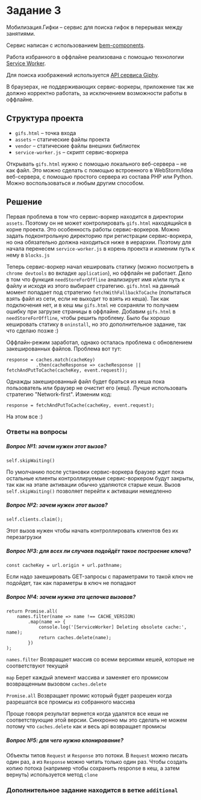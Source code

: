 # Задание 3

Мобилизация.Гифки – сервис для поиска гифок в перерывах между занятиями.

Сервис написан с использованием [bem-components](https://ru.bem.info/platform/libs/bem-components/5.0.0/).

Работа избранного в оффлайне реализована с помощью технологии [Service Worker](https://developer.mozilla.org/ru/docs/Web/API/Service_Worker_API/Using_Service_Workers).

Для поиска изображений используется [API сервиса Giphy](https://github.com/Giphy/GiphyAPI).

В браузерах, не поддерживающих сервис-воркеры, приложение так же должно корректно работать, 
за исключением возможности работы в оффлайне.

## Структура проекта

  * `gifs.html` – точка входа
  * `assets` – статические файлы проекта
  * `vendor` –  статические файлы внешних библиотек
  * `service-worker.js` – скрипт сервис-воркера

Открывать `gifs.html` нужно с помощью локального веб-сервера – не как файл. 
Это можно сделать с помощью встроенного в WebStorm/Idea веб-сервера, с помощью простого сервера
из состава PHP или Python. Можно воспользоваться и любым другим способом.


## Решение

Первая проблема в том что сервис-воркер находится в директории `assets`. Поэтому он не может контролировать `gifs.html`
находящийся в корне проекта. Это особенность работы сервис-воркеров. Можно задать подконтрольную директорию при регистрации
сервис-воркера, но она обязательно должна находиться ниже в иерархии. Поэтому для начала перенесем `service-worker.js`
в корень проекта и изменим путь к нему в `blocks.js`

Теперь сервис-воркер начал кешировать статику (можно посмотреть в `chrome devtools` во вкладке `application`), но оффлайн не работает. Дело в том что функция `needStoreForOffline`
анализирует имя и/или путь к файлу и исходя из этого выбирает стратегию. `gifs.html` на данный момент попадает под стратегию
`fetchWithFallbackToCache` (попытаться взять файл из сети, если не выходит то взять из кеша). Так как подключения нет, и 
в кеш мы `gifs.html` не сохраняли то получаем ошибку при загрузке страницы в оффлайне. Добавим `gifs.html` в `needStoreForOffline`,
чтобы решить проблему. Было бы хорошо кешировать статику в `oninstall`, но это дополнительное задание, так что сделаю позже :) 

Оффлайн-режим заработал, однако осталась проблема с обновлением закешированных файлов. Проблема вот тут:

```
response = caches.match(cacheKey)
           .then(cacheResponse => cacheResponse || fetchAndPutToCache(cacheKey, event.request));
```

Однажды закешированный файл будет браться из кеша пока пользователь или браузер не очистит его (кеш). Лучше использовать
стратегию "Network-first". Изменим код:

```
response = fetchAndPutToCache(cacheKey, event.request);
```

На этом все :)


### Ответы на вопросы

##### Вопрос №1: зачем нужен этот вызов?

```
self.skipWaiting()
```
По умолчанию после установки сервис-воркера браузер ждет пока остальные клиенты контроллируемые сервис-воркером будут закрыты,
так как на этапе активации обычно удаляются старые кеши. Вызов `self.skipWaiting()` позволяет перейти к активации немедленно


##### Вопрос №2: зачем нужен этот вызов?
```
self.clients.claim();
```
Этот вызов нужен чтобы начать контроллировать клиентов без их перезагрузки


##### Вопрос №3: для всех ли случаев подойдёт такое построение ключа?
```
const cacheKey = url.origin + url.pathname;
```
Если надо закешировать GET-запросы с параметрами то такой ключ не подойдет, так как параметры в ключ не попадают


##### Вопрос №4: зачем нужна эта цепочка вызовов?
```
return Promise.all(
    names.filter(name => name !== CACHE_VERSION)
        .map(name => {
            console.log('[ServiceWorker] Deleting obsolete cache:', name);
            return caches.delete(name);
        })
);
```
`names.filter` Возвращает массив со всеми версиями кешей, которые не соответствуют текущей

`map` Берет каждый элемент массива и заменяет его промисом возвращенным вызовом `caches.delete`

`Promise.all` Возвращает промис который будет разрешен когда разрешатся все промисы из собранного массива

Проще говоря результат вернется когда удалятся все кеши не соответствующие этой версии. Синхронно мы это сделать не
можем потому что `caches.delete` как и весь api возвращает промисы



##### Вопрос №5: для чего нужно клонирование?
Объекты типов `Request` и `Response` это потоки. В `Request` можно писать один раз, а из `Response` можно читать только один раз.
Чтобы создать копию потока (например чтобы сохранить response в кеш, а затем вернуть) используется метод `clone`

### Дополнительное задание находится в ветке `additional`